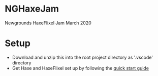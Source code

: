 # NGHaxeJam
Newgrounds HaxeFlixel Jam March 2020

# Setup
 * Download and unzip this into the root project directory as '.vscode' directory
 * Get Haxe and HaxeFlixel set up by following the [quick start guide](https://haxeflixel.com/documentation/getting-started/)
